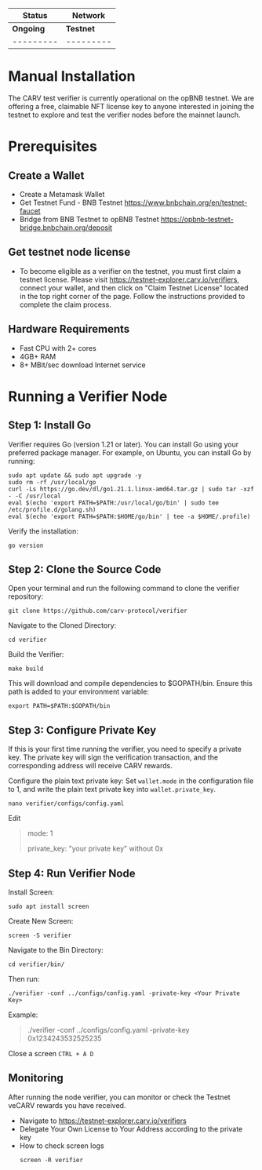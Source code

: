 | **Status**  | **Network** |
|---------|---------|
| **Ongoing** | **Testnet** |
|---------|---------|

# Manual Installation

The CARV test verifier is currently operational on the opBNB testnet. We are offering a free, claimable NFT license key to anyone interested in joining the testnet to explore and test the verifier nodes before the mainnet launch. 

# Prerequisites
## Create a Wallet
- Create a Metamask Wallet
- Get Testnet Fund - BNB Testnet https://www.bnbchain.org/en/testnet-faucet
- Bridge from BNB Testnet to opBNB Testnet https://opbnb-testnet-bridge.bnbchain.org/deposit
## Get testnet node license
- To become eligible as a verifier on the testnet, you must first claim a testnet license. Please visit https://testnet-explorer.carv.io/verifiers, connect your wallet, and then click on "Claim Testnet License" located in the top right corner of the page. Follow the instructions provided to complete the claim process.
## Hardware Requirements
- Fast CPU with 2+ cores
- 4GB+ RAM
- 8+ MBit/sec download Internet service

# Running a Verifier Node

## Step 1: Install Go
Verifier requires Go (version 1.21 or later). You can install Go using your preferred package manager. For example, on Ubuntu, you can install Go by running:
```shell
sudo apt update && sudo apt upgrade -y
sudo rm -rf /usr/local/go
curl -Ls https://go.dev/dl/go1.21.1.linux-amd64.tar.gz | sudo tar -xzf - -C /usr/local
eval $(echo 'export PATH=$PATH:/usr/local/go/bin' | sudo tee /etc/profile.d/golang.sh)
eval $(echo 'export PATH=$PATH:$HOME/go/bin' | tee -a $HOME/.profile)
```
Verify the installation:
```
go version
```

## Step 2: Clone the Source Code
Open your terminal and run the following command to clone the verifier repository:
```
git clone https://github.com/carv-protocol/verifier
```
Navigate to the Cloned Directory:
```
cd verifier
```
Build the Verifier:
```
make build
```
This will download and compile dependencies to $GOPATH/bin. Ensure this path is added to your environment variable:
```
export PATH=$PATH:$GOPATH/bin
```

## Step 3: Configure Private Key
If this is your first time running the verifier, you need to specify a private key. The private key will sign the verification transaction, and the corresponding address will receive CARV rewards.

Configure the plain text private key: Set `wallet.mode` in the configuration file to 1, and write the plain text private key into `wallet.private_key`. 
```
nano verifier/configs/config.yaml
```
Edit

> 
>  mode: 1
> 
> private_key: "your private key" without 0x
>

## Step 4: Run Verifier Node
Install Screen:
```
sudo apt install screen
```
Create New Screen:
```
screen -S verifier
```
Navigate to the Bin Directory:
```
cd verifier/bin/
```
Then run:
```
./verifier -conf ../configs/config.yaml -private-key <Your Private Key>
```
Example:
> ./verifier -conf ../configs/config.yaml -private-key 0x1234243532525235

Close a screen `CTRL + A D`

## Monitoring
After running the node verifier, you can monitor or check the Testnet veCARV rewards you have received.
- Navigate to https://testnet-explorer.carv.io/verifiers
- Delegate Your Own License to Your Address according to the private key
- How to check screen logs
  ```
  screen -R verifier
  ```